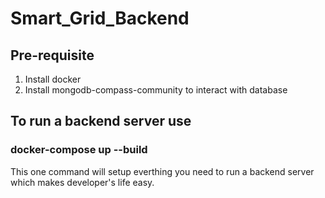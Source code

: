 # Smart_Grid_Backend

## Pre-requisite
1. Install docker
2. Install mongodb-compass-community to interact with database

## To run a backend server use 

### docker-compose up --build

This one command will setup everthing you need to run a backend server which makes developer's life easy.
